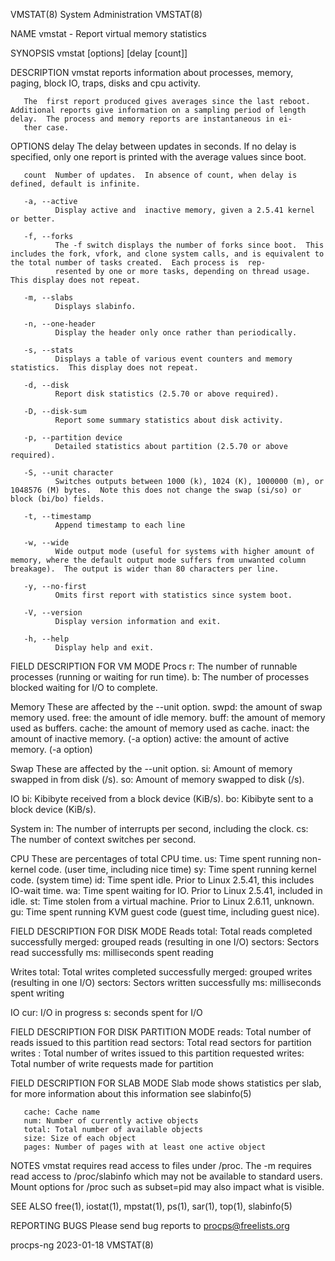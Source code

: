VMSTAT(8)                                                                                  System Administration                                                                                  VMSTAT(8)

NAME
       vmstat - Report virtual memory statistics

SYNOPSIS
       vmstat [options] [delay [count]]

DESCRIPTION
       vmstat reports information about processes, memory, paging, block IO, traps, disks and cpu activity.

       The  first report produced gives averages since the last reboot.  Additional reports give information on a sampling period of length delay.  The process and memory reports are instantaneous in ei‐
       ther case.

OPTIONS
       delay  The delay between updates in seconds.  If no delay is specified, only one report is printed with the average values since boot.

       count  Number of updates.  In absence of count, when delay is defined, default is infinite.

       -a, --active
              Display active and  inactive memory, given a 2.5.41 kernel or better.

       -f, --forks
              The -f switch displays the number of forks since boot.  This includes the fork, vfork, and clone system calls, and is equivalent to the total number of tasks created.  Each process is  rep‐
              resented by one or more tasks, depending on thread usage.  This display does not repeat.

       -m, --slabs
              Displays slabinfo.

       -n, --one-header
              Display the header only once rather than periodically.

       -s, --stats
              Displays a table of various event counters and memory statistics.  This display does not repeat.

       -d, --disk
              Report disk statistics (2.5.70 or above required).

       -D, --disk-sum
              Report some summary statistics about disk activity.

       -p, --partition device
              Detailed statistics about partition (2.5.70 or above required).

       -S, --unit character
              Switches outputs between 1000 (k), 1024 (K), 1000000 (m), or 1048576 (M) bytes.  Note this does not change the swap (si/so) or block (bi/bo) fields.

       -t, --timestamp
              Append timestamp to each line

       -w, --wide
              Wide output mode (useful for systems with higher amount of memory, where the default output mode suffers from unwanted column breakage).  The output is wider than 80 characters per line.

       -y, --no-first
              Omits first report with statistics since system boot.

       -V, --version
              Display version information and exit.

       -h, --help
              Display help and exit.

FIELD DESCRIPTION FOR VM MODE
   Procs
       r: The number of runnable processes (running or waiting for run time).
       b: The number of processes blocked waiting for I/O to complete.

   Memory
       These are affected by the --unit option.
       swpd: the amount of swap memory used.
       free: the amount of idle memory.
       buff: the amount of memory used as buffers.
       cache: the amount of memory used as cache.
       inact: the amount of inactive memory.  (-a option)
       active: the amount of active memory.  (-a option)

   Swap
       These are affected by the --unit option.
       si: Amount of memory swapped in from disk (/s).
       so: Amount of memory swapped to disk (/s).

   IO
       bi: Kibibyte received from a block device (KiB/s).
       bo: Kibibyte sent to a block device (KiB/s).

   System
       in: The number of interrupts per second, including the clock.
       cs: The number of context switches per second.

   CPU
       These are percentages of total CPU time.
       us: Time spent running non-kernel code.  (user time, including nice time)
       sy: Time spent running kernel code.  (system time)
       id: Time spent idle.  Prior to Linux 2.5.41, this includes IO-wait time.
       wa: Time spent waiting for IO.  Prior to Linux 2.5.41, included in idle.
       st: Time stolen from a virtual machine.  Prior to Linux 2.6.11, unknown.
       gu: Time spent running KVM guest code (guest time, including guest nice).

FIELD DESCRIPTION FOR DISK MODE
   Reads
       total: Total reads completed successfully
       merged: grouped reads (resulting in one I/O)
       sectors: Sectors read successfully
       ms: milliseconds spent reading

   Writes
       total: Total writes completed successfully
       merged: grouped writes (resulting in one I/O)
       sectors: Sectors written successfully
       ms: milliseconds spent writing

   IO
       cur: I/O in progress
       s: seconds spent for I/O

FIELD DESCRIPTION FOR DISK PARTITION MODE
       reads: Total number of reads issued to this partition
       read sectors: Total read sectors for partition
       writes : Total number of writes issued to this partition
       requested writes: Total number of write requests made for partition

FIELD DESCRIPTION FOR SLAB MODE
       Slab mode shows statistics per slab, for more information about this information see slabinfo(5)

       cache: Cache name
       num: Number of currently active objects
       total: Total number of available objects
       size: Size of each object
       pages: Number of pages with at least one active object

NOTES
       vmstat  requires  read access to files under /proc. The -m requires read access to /proc/slabinfo which may not be available to standard users.  Mount options for /proc such as subset=pid may also
       impact what is visible.

SEE ALSO
       free(1), iostat(1), mpstat(1), ps(1), sar(1), top(1), slabinfo(5)

REPORTING BUGS
       Please send bug reports to procps@freelists.org

procps-ng                                                                                        2023-01-18                                                                                       VMSTAT(8)
